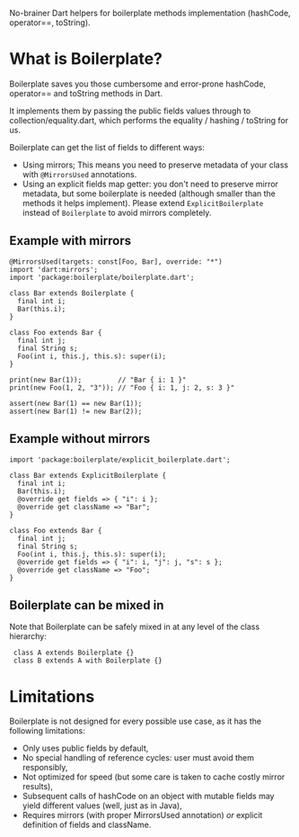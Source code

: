 No-brainer Dart helpers for boilerplate methods implementation (hashCode, operator==, toString).

# What is Boilerplate?

Boilerplate saves you those cumbersome and error-prone hashCode, operator== and toString methods in Dart.

It implements them by passing the public fields values through to collection/equality.dart, which performs the equality / hashing / toString for us.

Boilerplate can get the list of fields to different ways:
- Using mirrors; This means you need to preserve metadata of your class with `@MirrorsUsed` annotations.
- Using an explicit fields map getter: you don't need to preserve mirror metadata, but some boilerplate is needed (although smaller than the methods it helps implement). Please extend `ExplicitBoilerplate` instead of `Boilerplate` to avoid mirrors completely.

## Example with mirrors

    @MirrorsUsed(targets: const[Foo, Bar], override: "*")
    import 'dart:mirrors';
    import 'package:boilerplate/boilerplate.dart';

    class Bar extends Boilerplate {
      final int i;
      Bar(this.i);
    }

    class Foo extends Bar {
      final int j;
      final String s;
      Foo(int i, this.j, this.s): super(i);
    }

    print(new Bar(1));         // "Bar { i: 1 }"
    print(new Foo(1, 2, "3")); // "Foo { i: 1, j: 2, s: 3 }"

    assert(new Bar(1) == new Bar(1));
    assert(new Bar(1) != new Bar(2));

## Example without mirrors

    import 'package:boilerplate/explicit_boilerplate.dart';

    class Bar extends ExplicitBoilerplate {
      final int i;
      Bar(this.i);
      @override get fields => { "i": i };
      @override get className => "Bar";
    }

    class Foo extends Bar {
      final int j;
      final String s;
      Foo(int i, this.j, this.s): super(i);
      @override get fields => { "i": i, "j": j, "s": s };
      @override get className => "Foo";
    }

## Boilerplate can be mixed in

Note that Boilerplate can be safely mixed in at any level of the class hierarchy:

     class A extends Boilerplate {}
     class B extends A with Boilerplate {}

# Limitations

Boilerplate is not designed for every possible use case, as it has the following limitations:
- Only uses public fields by default,
- No special handling of reference cycles: user must avoid them responsibly,
- Not optimized for speed (but some care is taken to cache costly mirror results),
- Subsequent calls of hashCode on an object with mutable fields may yield different values (well, just as in Java),
- Requires mirrors (with proper MirrorsUsed annotation) *or* explicit definition of fields and className.
